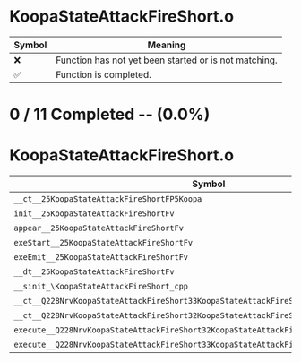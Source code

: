 # KoopaStateAttackFireShort.o
| Symbol | Meaning 
| ------------- | ------------- 
| :x: | Function has not yet been started or is not matching. 
| :white_check_mark: | Function is completed. 


# 0 / 11 Completed -- (0.0%)
# KoopaStateAttackFireShort.o
| Symbol | Decompiled? |
| ------------- | ------------- |
| `__ct__25KoopaStateAttackFireShortFP5Koopa` | :x: |
| `init__25KoopaStateAttackFireShortFv` | :x: |
| `appear__25KoopaStateAttackFireShortFv` | :x: |
| `exeStart__25KoopaStateAttackFireShortFv` | :x: |
| `exeEmit__25KoopaStateAttackFireShortFv` | :x: |
| `__dt__25KoopaStateAttackFireShortFv` | :x: |
| `__sinit_\KoopaStateAttackFireShort_cpp` | :x: |
| `__ct__Q228NrvKoopaStateAttackFireShort33KoopaStateAttackFireShortNrvStartFv` | :x: |
| `__ct__Q228NrvKoopaStateAttackFireShort32KoopaStateAttackFireShortNrvEmitFv` | :x: |
| `execute__Q228NrvKoopaStateAttackFireShort32KoopaStateAttackFireShortNrvEmitCFP5Spine` | :x: |
| `execute__Q228NrvKoopaStateAttackFireShort33KoopaStateAttackFireShortNrvStartCFP5Spine` | :x: |
